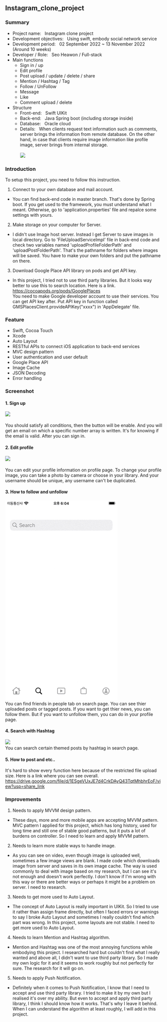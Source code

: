 ## Instagram_clone_project
### Summary
- Project name: &nbsp;  Instagram clone project
- Development objectives: &nbsp;  Using swift, embody social network service
- Development period: &nbsp;  02 September 2022 ~ 13 November 2022 (Around 10 weeks)
- Developer / Role: &nbsp;  Seo Heawon / Full-stack
- Main functions
  - Sign in / up
  - Edit profile
  - Post upload / update / delete / share
  - Mention / Hashtag / Tag
  - Follow / UnFollow
  - Message
  - Like
  - Comment upload / delete
- Structure
  - Front-end: &nbsp;  Swift UIKit <br/>
  - Back-end: &nbsp;  Java Spring boot (including storage inside) <br/>
  - Database: &nbsp;  Oracle cloud <br/>
  - Details: &nbsp;  When clients request text information such as comments, server brings the information from remote database. On the other hand, in case that clients require image information like profile image, server brings from internal storage. <br /><br />
![](https://user-images.githubusercontent.com/91598430/201608176-aa7a2505-a504-4e1d-936f-25417d0fd3bc.jpg)

### Introduction
To setup this project, you need to follow this instruction. 
1. Connect to your own database and mail account.
- You can find back-end code in master branch. That's done by Spring boot. If you get used to the framework, you must understand what I meant. Otherwise, go to 'application.properties' file and repalce some settings with yours.
2. Make storage on your computer for Server.
- I didn't use Image host server. Instead I get Server to save images in local directory. Go to 'FileUploadServiceImpl' file in back-end code and check two variables named 'uploadProfileFolderPath' and 'uploadPostFolderPath'. That's the pathname for folders where images will be saved. You have to make your own folders and put the pathname on there.
3. Download Google Place API library on pods and get API key.
- In this project, I tried not to use third party libraries. But it looks way better to use this to search location. Here is a link. <br/>  https://cocoapods.org/pods/GooglePlaces  <br/> You need to make Google developer account to use their services. You can get API key after. Put API key in function called GMSPlacesClient.provideAPIKey("xxxx") in 'AppDelegate' file.

### Feature
- Swift, Cocoa Touch
- Xcode
- Auto Layout
- RESTful APIs to connect iOS application to back-end services
- MVC design pattern
- User authentication and user default
- Google Place API
- Image Cache
- JSON Decoding
- Error handling

### Screenshot
#### 1. Sign up <br/>  
![](https://github.com/vankoreaseoul/Instagram_clone_project/blob/main/gifs/sign_up.png)
<br/>  
You should satisfy all conditions, then the button will be enable. And you will get an email on which a specific number array is written. It's for knowing if the email is valid. After you can sign in.
#### 2. Edit profile <br/>  
![](https://github.com/vankoreaseoul/Instagram_clone_project/blob/main/gifs/edit_profile.png)
<br/>  
You can edit your profile information on profile page. To change your profile image, you can take a photo by camera or choose in your library. And your username should be unique, any username can't be duplicated. 
#### 3. How to follow and unfollow <br/>
![](https://github.com/vankoreaseoul/Instagram_clone_project/blob/main/gifs/follow.png)
<br/> 
You can find friends in people tab on search page. You can see thier uploaded posts or tagged posts. If you want to get thier news, you can follow them. But if you want to unfollow them, you can do in your profile page.  
#### 4. Search with Hashtag <br/>
![](https://github.com/vankoreaseoul/Instagram_clone_project/blob/main/gifs/hashtag.png)
<br/> 
You can search certain themed posts by hashtag in search page. 
#### 5. How to post and etc..
It's hard to show every function here because of the restricted file upload size. Here is a link where you can see overall. <br/>
https://drive.google.com/file/d/1ESgeVUxJE7d4CrkDAyQ43TqtMhbhrEoF/view?usp=share_link

### Improvements
1. Needs to apply MVVM design pattern.
- These days, more and more mobile apps are accepting MVVM pattern. MVC pattern I applied for this project, which has long history, used for long time and still one of stable good patterns, but it puts a lot of burdens on controller. So I need to learn and apply MVVM pattern. 
2. Needs to learn more stable ways to handle image.
- As you can see on video, even though image is uploaded well, sometimes a few image views are blank. I made code which downloads image from server and saves in its own image cache. The way is used commonly to deal with image based on my research, but I can see it's not enough and doesn't work perfectly. I don't know if I'm wrong with this way or there are better ways or perhaps it might be a problem on server. I need to research.
3. Needs to get more used to Auto Layout.
- The concept of Auto Layout is really important in UIKit. So I tried to use it rather than assign frame directly, but often I faced errors or warnings to say I broke Auto Layout and sometimes I really couldn't find which part was wrong. In this project, some layouts are not stable. I need to get more used to Auto Layout.    
4. Needs to learn Mention and Hashtag algorithm.
- Mention and Hashtag was one of the most annoying functions while embodying this project. I researched hard but couldn't find what I really wanted and above all, I didn't want to use third party library. So I made my own logic for it and it seems to work roughly but not perfectly for sure. The research for it will go on. 
5. Needs to apply Push Notification.
- Definitely when it comes to Push Notification, I know that I need to accept and use third party library. I tried to make it by my own but I realised it's over my ability. But even to accept and apply third party library, I think I should know how it works. That's why I leave it behind. When I can understand the algorithm at least roughly, I will add in this project.  
